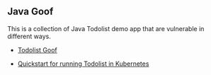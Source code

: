 ## Java Goof

This is a collection of Java Todolist demo app that are vulnerable in different ways.

* [Todolist Goof](todolist-goof/README.md)

* [Quickstart for running Todolist in Kubernetes](README-K8S.md)

